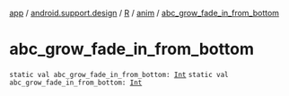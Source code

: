 [app](../../../index.md) / [android.support.design](../../index.md) / [R](../index.md) / [anim](index.md) / [abc_grow_fade_in_from_bottom](.)

# abc_grow_fade_in_from_bottom

`static val abc_grow_fade_in_from_bottom: `[`Int`](https://kotlinlang.org/api/latest/jvm/stdlib/kotlin/-int/index.html)
`static val abc_grow_fade_in_from_bottom: `[`Int`](https://kotlinlang.org/api/latest/jvm/stdlib/kotlin/-int/index.html)